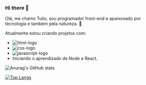 ### Hi there 👋

Olá, me chamo Tulio, sou programador front-end e apaixonado por tecnologia e também pela natureza. :leaves:

Atualmente estou criando projetos com:
 - <img src="https://img.shields.io/badge/HTML5-E34F26?style=for-the-badge&logo=html5&logoColor=white" alt="html-logo">
 - <img src="https://img.shields.io/badge/CSS3-1572B6?style=for-the-badge&logo=css3&logoColor=white" alt="css-logo">
 - <img src="https://img.shields.io/badge/JavaScript-323330?style=for-the-badge&logo=javascript&logoColor=F7DF1E" alt="javascript-logo">
 - Iniciando o aprendizado de Node e React. 

![Anurag's GitHub stats](https://github-readme-stats.vercel.app/api?username=TulioFarias&show_icons=true&theme=tokyonight)


[![Top Langs](https://github-readme-stats.vercel.app/api/top-langs/?username=TulioFarias&layout=compact)](https://github.com/anuraghazra/github-readme-stats)




<!--
**TulioFarias/TulioFarias** is a ✨ _special_ ✨ repository because its `README.md` (this file) appears on your GitHub profile.

Here are some ideas to get you started:

- 🔭 I’m currently working on ...
- 🌱 I’m currently learning ...
- 👯 I’m looking to collaborate on ...
- 🤔 I’m looking for help with ...
- 💬 Ask me about ...
- 📫 How to reach me: ...
- 😄 Pronouns: ...
- ⚡ Fun fact: ...
-->
